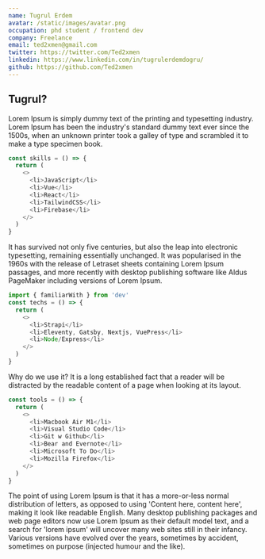 ```yaml
---
name: Tugrul Erdem
avatar: /static/images/avatar.png
occupation: phd student / frontend dev
company: Freelance
email: ted2xmen@gmail.com
twitter: https://twitter.com/Ted2xmen
linkedin: https://www.linkedin.com/in/tugrulerdemdogru/
github: https://github.com/Ted2xmen
---
```


## Tugrul?

Lorem Ipsum is simply dummy text of the printing and typesetting industry. Lorem Ipsum has been the industry's standard dummy text ever since the 1500s, when an unknown printer took a galley of type and scrambled it to make a type specimen book.

```js
const skills = () => {
  return (
    <>
      <li>JavaScript</li>
      <li>Vue</li>
      <li>React</li>
      <li>TailwindCSS</li>
      <li>Firebase</li>
    </>
  )
}
```

It has survived not only five centuries, but also the leap into electronic typesetting, remaining essentially unchanged. It was popularised in the 1960s with the release of Letraset sheets containing Lorem Ipsum passages, and more recently with desktop publishing software like Aldus PageMaker including versions of Lorem Ipsum.

```js
import { familiarWith } from 'dev'
const techs = () => {
  return (
    <>
      <li>Strapi</li>
      <li>Eleventy, Gatsby, Nextjs, VuePress</li>
      <li>Node/Express</li>
    </>
  )
}
```

Why do we use it? It is a long established fact that a reader will be distracted by the readable content of a page when looking at its layout.

```js
const tools = () => {
  return (
    <>
      <li>Macbook Air M1</li>
      <li>Visual Studio Code</li>
      <li>Git w Github</li>
      <li>Bear and Evernote</li>
      <li>Microsoft To Do</li>
      <li>Mozilla Firefox</li>
    </>
  )
}
```

The point of using Lorem Ipsum is that it has a more-or-less normal distribution of letters, as opposed to using 'Content here, content here', making it look like readable English. Many desktop publishing packages and web page editors now use Lorem Ipsum as their default model text, and a search for 'lorem ipsum' will uncover many web sites still in their infancy. Various versions have evolved over the years, sometimes by accident, sometimes on purpose (injected humour and the like).

